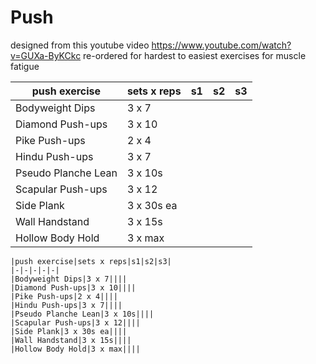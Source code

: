 # Push

designed from this youtube video https://www.youtube.com/watch?v=GUXa-ByKCkc re-ordered for hardest to easiest exercises for muscle fatigue

|push exercise|sets x reps|s1|s2|s3|
|-|-|-|-|-|
|Bodyweight Dips|3 x 7||||
|Diamond Push-ups|3 x 10||||
|Pike Push-ups|2 x 4||||
|Hindu Push-ups|3 x 7||||
|Pseudo Planche Lean|3 x 10s||||
|Scapular Push-ups|3 x 12||||
|Side Plank|3 x 30s ea||||
|Wall Handstand|3 x 15s||||
|Hollow Body Hold|3 x max||||

    |push exercise|sets x reps|s1|s2|s3|
    |-|-|-|-|-|
    |Bodyweight Dips|3 x 7||||
    |Diamond Push-ups|3 x 10||||
    |Pike Push-ups|2 x 4||||
    |Hindu Push-ups|3 x 7||||
    |Pseudo Planche Lean|3 x 10s||||
    |Scapular Push-ups|3 x 12||||
    |Side Plank|3 x 30s ea||||
    |Wall Handstand|3 x 15s||||
    |Hollow Body Hold|3 x max||||
